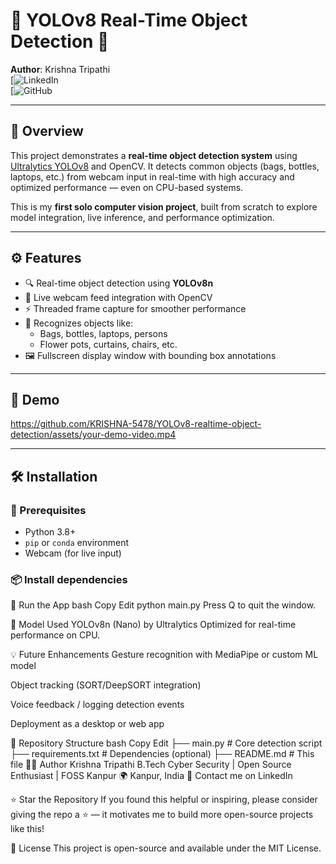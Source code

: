 # 🧠 YOLOv8 Real-Time Object Detection 🚀  
**Author**: Krishna Tripathi  
[![LinkedIn](https://www.linkedin.com/in/krishna-tripathi-9aa494303/)  
[![GitHub]()

---

## 📌 Overview  
This project demonstrates a **real-time object detection system** using [Ultralytics YOLOv8](https://github.com/ultralytics/ultralytics) and OpenCV. It detects common objects (bags, bottles, laptops, etc.) from webcam input in real-time with high accuracy and optimized performance — even on CPU-based systems.

This is my **first solo computer vision project**, built from scratch to explore model integration, live inference, and performance optimization.

---

## ⚙️ Features

- 🔍 Real-time object detection using **YOLOv8n**
- 🎥 Live webcam feed integration with OpenCV
- ⚡️ Threaded frame capture for smoother performance
- 🧠 Recognizes objects like:
  - Bags, bottles, laptops, persons
  - Flower pots, curtains, chairs, etc.
- 🖼️ Fullscreen display window with bounding box annotations

---

## 🧪 Demo

https://github.com/KRISHNA-5478/YOLOv8-realtime-object-detection/assets/your-demo-video.mp4

---

## 🛠️ Installation

### 🔗 Prerequisites
- Python 3.8+
- `pip` or `conda` environment
- Webcam (for live input)

### 📦 Install dependencies

🚀 Run the App
bash
Copy
Edit
python main.py
Press Q to quit the window.

🧠 Model Used
YOLOv8n (Nano) by Ultralytics
Optimized for real-time performance on CPU.

💡 Future Enhancements
Gesture recognition with MediaPipe or custom ML model

Object tracking (SORT/DeepSORT integration)

Voice feedback / logging detection events

Deployment as a desktop or web app

📂 Repository Structure
bash
Copy
Edit
├── main.py              # Core detection script
├── requirements.txt     # Dependencies (optional)
├── README.md            # This file
👨‍💻 Author
Krishna Tripathi
B.Tech Cyber Security | Open Source Enthusiast | FOSS Kanpur
🌍 Kanpur, India
📧 Contact me on LinkedIn

⭐️ Star the Repository
If you found this helpful or inspiring, please consider giving the repo a ⭐ — it motivates me to build more open-source projects like this!

📜 License
This project is open-source and available under the MIT License.

